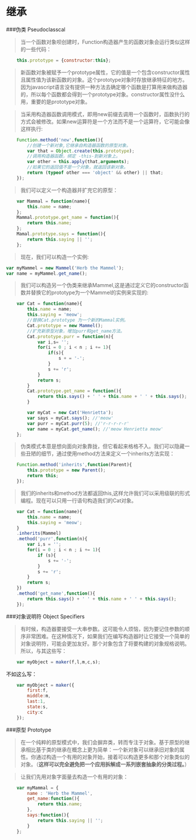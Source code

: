 继承
======
###伪类 Pseudoclasscal

>当一个函数对象呗创建时，Function构造器产生的函数对象会运行类似这样的一些代码：
```javascript
	this.prototype = {constructor:this};
```

>新函数对象被赋予一个prototype属性，它的值是一个包含constructor属性且属性值为该新函数的对象。这个prototype对象时存放继承特征的地方。因为javascript语言没有提供一种方法去确定哪个函数是打算用来做构造器的，所以每个函数都会得到一个prototype对象。constructor属性没什么用，重要的是prototype对象。

>当采用构造器函数调用模式，即用new前缀去调用一个函数时，函数执行的方式会被修改。如果new运算符是一个方法而不是一个运算符，它可能会像这样执行:
```javascript
	Function.method('new',function(){
		//创建一个新对象,它继承自构造器函数的原型对象。
		var that = Object.create(this.prototype);
		//调用构造器函数，绑定 -this-到新对象上。
		var other = this.apply(that,arguments);
		//如果它的返回值不是一个对象，就返回该新对象。
		return (typeof other === 'object' && other) || that;
	});
```
>我们可以定义一个构造器并扩充它的原型：
```javascript
	var Mammal = function(name){
		this.name = name;
	};
	Mammal.prototype.get_name = function(){
		return this.name;
	};
	Mamal.prototype.says = function(){
		return this.saying || '';
	};
```
>现在，我们可以构造一个实例:
```javascript
var myMammel = new Mammel('Herb the Mammel');
var name = myMammel.get_name();
```
>我们可以构造另一个伪类来继承Mammel,这是通过定义它的constructor函数并替换它的prototype为一个Mammel的实例来实现的:
```javascript
	var Cat = function(name){
		this.name = name;
		this.saying = 'meow';
		//替换Cat.prototype 为一个新的Mammal实例。
		Cat.prototype = new Mammel();
		//扩充新原型对象，增加purr和get_name方法。
		Cat.prototype.purr = function(n){
			var i,s= '';
			for(i = 0 ; i < n ; i += 1){
				if(s){
					s + = '-';
				}
				s += 'r';
			}
			return s;
		}
		Cat.prototype.get_name = function(){
			return this.says() + ' ' + this.name + ' ' + this.says();
		}

		var myCat = new Cat('Henrietta');
		var says = myCat.says(); //'meow'
		var purr = myCat.purr(5); //'r-r-r-r-r'
		var name = myCat.get_name(); //'meow Henrietta meow'
	};
```
>伪类模式本意是想向面向对象靠拢，但它看起来格格不入。我们可以隐藏一些丑陋的细节，通过使用method方法来定义一个inherits方法实现：
```javascript
	Function.method('inherits',function(Parent){
		this.prototype = new Parent();
		return this;
	});
```
>我们的inherits和method方法都返回this,这样允许我们可以采用级联的形式编程。现在可以只用一行语句构造我们的Cat对象。
```javascript
	var Cat = function(name){
		this.name = name;
		this.saying = 'meow';
	}
	.inherits(Mammel)
	.method('purr',function(n){
		var i,s = '';
		for(i = 0 ; i < n ; i += 1){
			if (s){
				s += '-';
			}
			s += 'r';
		}
		return s;
	})
	.method('get_name',function(){
		return this.says() + ' ' + this.name + ' ' + this.says();
	});
```

###对象说明符 Object Specifiers
>有时候，构造器要接受一大串参数。这可能令人烦恼，因为要记住参数的顺序非常困难。在这种情况下，如果我们在编写构造器时让它接受一个简单的对象说明符，可能会更加友好。那个对象包含了将要构建的对象规格说明。所以，与其这些写：
```javascript
	var myObject = maker(f,l,m,c,s);
```
不如这么写：
```javascript
	var myObject = maker({
	 	first:f,
	 	middle:m,
	 	last:1,
	 	state:s,
	 	city:c
 	});
```

###原型 Prototype
>在一个纯粹的原型模式中，我们会摒弃类，转而专注于对象。基于原型的继承相比基于类的继承在概念上更为简单：一个新对象可以继承旧对象的属性。你通过构造一个有用的对象开始，接着可以构造更多和那个对象类似的对象。（**这样可以完全避免把一个应用拆解成一系列嵌套抽象的分类过程。**）

>让我们先用对象字面量去构造一个有用的对象：
```javascript
	var myMammal = {
		name : 'Herb the Mammel',
		get_name:function(){
			return this.name;
		},
		says:function(){
			return this.saying || '';
		}
	};
```